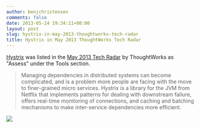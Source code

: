 ```yaml
---
author: benjchristensen
comments: false
date: 2013-05-24 19:34:11+00:00
layout: post
slug: hystrix-in-may-2013-thoughtworks-tech-radar
title: Hystrix in May 2013 ThoughtWorks Tech Radar
---
```


[Hystrix](https://github.com/Netflix/Hystrix) was listed in the [May 2013 Tech Radar](http://thoughtworks.fileburst.com/assets/technology-radar-may-2013.pdf) by ThoughtWorks as "Assess" under the Tools section.



<blockquote>Managing dependencies in distributed systems can become 
complicated, and is a problem more people are facing with the 
move to finer-grained micro services. Hystrix is a library for 
the JVM from Netflix that implements patterns for dealing with 
downstream failure, offers real-time monitoring of connections, 
and caching and batching mechanisms to make inter-service 
dependencies more efficient.</blockquote>



![](http://benjchristensen.files.wordpress.com/2013/01/hystrix-logo-tagline-github-link-640.png?width=640&height=181)
